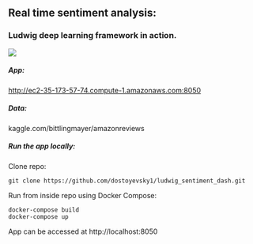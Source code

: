 ## Real time sentiment analysis:
### Ludwig deep learning framework in action.

![](sentiment_demo.gif)

##### App:

http://ec2-35-173-57-74.compute-1.amazonaws.com:8050

##### Data:

kaggle.com/bittlingmayer/amazonreviews

##### Run the app locally:

Clone repo:
```
git clone https://github.com/dostoyevsky1/ludwig_sentiment_dash.git
```
Run from inside repo using Docker Compose:
```
docker-compose build
docker-compose up
```
App can be accessed at http://localhost:8050


